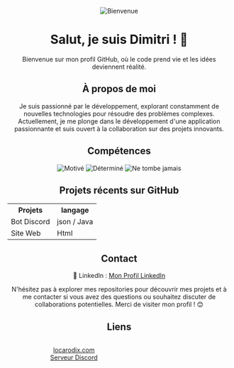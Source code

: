 <p align="center">
  <img src="https://img.shields.io/badge/Bienvenue%20sur%20mon%20profil%20GitHub!-%F0%9F%8E%89-blueviolet" alt="Bienvenue">
</p>

<h1 align="center">Salut, je suis Dimitri ! 🚀</h1>

<p align="center">Bienvenue sur mon profil GitHub, où le code prend vie et les idées deviennent réalité.</p>

<h2 align="center">À propos de moi</h2>
<p align="center">Je suis passionné par le développement, explorant constamment de nouvelles technologies pour résoudre des problèmes complexes. Actuellement, je me plonge dans le développement d'une application passionnante et suis ouvert à la collaboration sur des projets innovants.</p>

<h2 align="center">Compétences</h2>

<p align="center">
  <img src="https://img.shields.io/badge/Motivé-%2343853D" alt="Motivé">
  <img src="https://img.shields.io/badge/Déterminé-%232196F3" alt="Déterminé">
  <img src="https://img.shields.io/badge/Ne%20tombe%20jamais-%23E44D26" alt="Ne tombe jamais">
  <!-- Ajoutez autant de badges que nécessaire -->
</p>

<h2 align="center">Projets récents sur GitHub</h2>

<div align="center">
  <table>
    <tr>
      <th>Projets</th>
      <th>langage</th>
    </tr>
    <tr>
      <td>Bot Discord</td>
      <td>json / Java</td>
    </tr>
    <tr>
      <td>Site Web</td>
      <td>Html</td>
    </tr>
    <!-- Ajoutez d'autres projets et durées ici -->
  </table>
</div>

<h2 align="center">Contact</h2>

<p align="center">
  💼 LinkedIn : <a target="_blank" href="https://fr.linkedin.com/in/dimitri-hamelin-15b854256?original_referer=https%3A%2F%2Fwww.google.com%2F">Mon Profil LinkedIn</a>
</p>

<p align="center">N'hésitez pas à explorer mes repositories pour découvrir mes projets et à me contacter si vous avez des questions ou souhaitez discuter de collaborations potentielles. Merci de visiter mon profil ! 😊</p>

<h2 align="center">Liens</h2>

<marquee behavior="scroll" direction="right" scrollamount="8">
  <p align="center">
    <a href="https://locarodix.com" target="_blank">locarodix.com</a> <br>
    <a href="https://discord.gg/penncVytFW" target="_blank">Serveur Discord</a>
  </p>
</marquee>
